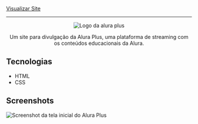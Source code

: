 [Visualizar Site](https://projeto-aluraplus-red.vercel.app/)

<hr>

<p align="center"> <img src="https://github.com/MonicaHillman/aluraplus/blob/aula04/img/Logo.png?raw=true" alt="Logo da alura plus"> </p>
<p align="center">Um site para divulgação da Alura Plus, uma plataforma de streaming com os conteúdos educacionais da Alura.</p>

## Tecnologias
* HTML
* CSS

## Screenshots
![Screenshot da tela inicial do Alura Plus](https://imgur.com/nKUf7MK.png)
